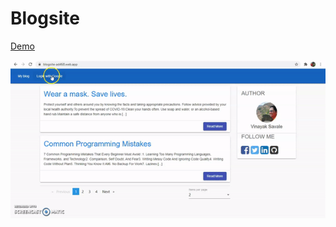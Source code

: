 # Blogsite
[Demo](https://blogsite-ad468.web.app/)

<p align="center">
  <img src="https://github.com/vinayaksavle/blogsite/blob/master/BlogSiteGIF.gif" alt="Preview of blogsite web-app" />
</p>
